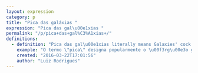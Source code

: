 ```yaml
---
layout: expression
category: p
title: "Pica das galáxias "
expression: "Pica das gal\u00e1xias "
permalink: "/p/pica+das+gal%C3%A1xias+/"
definitions:
  - definition: "Pica das gal\u00e1xias literally means Galaxies' cock. It's a Brazilian slang which can be translated to \"badass\". It means that a certain person is the shit at everything they do."
    example: "O termo \"pica\" designa popularmente o \u00f3rg\u00e3o genital masculino e que pode ter como sentido \"O melhor\", \"O m\u00e1ximo\" ou \"O fod\u00e3o\", associado com \"das gal\u00e1xias\", cujo significado seria \"uma pica tecnol\u00f3gica das gal\u00e1xias\", da a entender que o indiv\u00edduo assim chamado \u00e9: \"O cara\" em tudo que faz, dar a entender tamb\u00e9m que \"\u00c9 o comedor intergalaxial\". No sentido geral, \u00e9 o cara que manja de tudo em qualquer coisa que faz."
    created: "2016-03-22T17:01:56"
    author: "Luiz Rodrigues"
---
```

